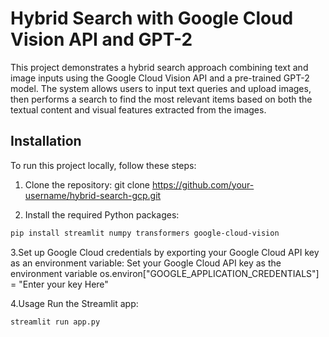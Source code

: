 # Hybrid Search with Google Cloud Vision API and GPT-2

This project demonstrates a hybrid search approach combining text and image inputs using the Google Cloud Vision API and a pre-trained GPT-2 model. The system allows users to input text queries and upload images, then performs a search to find the most relevant items based on both the textual content and visual features extracted from the images.

## Installation

To run this project locally, follow these steps:

1. Clone the repository:
git clone https://github.com/your-username/hybrid-search-gcp.git


2. Install the required Python packages:
```bash
pip install streamlit numpy transformers google-cloud-vision
```
3.Set up Google Cloud credentials by exporting your Google Cloud API key as an environment variable:
Set your Google Cloud API key as the environment variable
os.environ["GOOGLE_APPLICATION_CREDENTIALS"] = "Enter your key Here"

4.Usage
Run the Streamlit app:
```bash
streamlit run app.py
```
